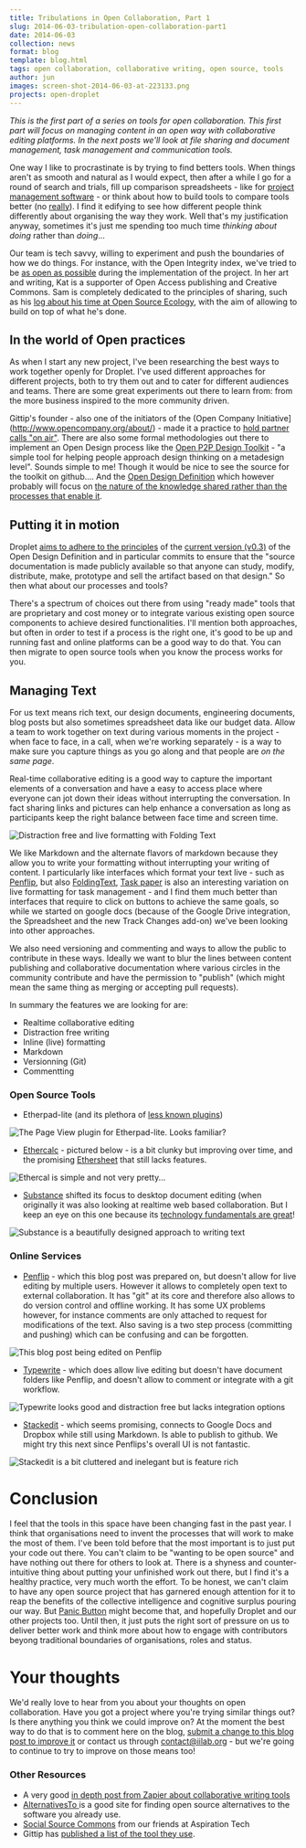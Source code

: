 ```yaml
---
title: Tribulations in Open Collaboration, Part 1
slug: 2014-06-03-tribulation-open-collaboration-part1
date: 2014-06-03
collection: news
format: blog
template: blog.html
tags: open collaboration, collaborative writing, open source, tools
author: jun
images: screen-shot-2014-06-03-at-223133.png
projects: open-droplet
---
```


_This is the first part of a series on tools for open collaboration. This first part will focus on managing content in an open way with collaborative editing platforms. In the next posts we'll look at file sharing and document management, task management and communication tools._

<!--more-->

One way I like to procrastinate is by trying to find betters tools. When things aren't as smooth and natural as I would expect, then after a while I go for a round of search and trials, fill up comparison spreadsheets - like for [project management software](https://docs.google.com/spreadsheet/pub?key=0AhQdlH5mVj3PdGE3bVQ4amtxcWdLUFMwYXpnb0NSamc&single=true&gid=0&output=html) - or think about how to build tools to compare tools better (no [really](https://github.com/iilab/openintegrity/issues/34)). I find it edifying to see how different people think differently about organising the way they work. Well that's my justification anyway, sometimes it's just me spending too much time _thinking about doing_ rather than _doing_... 

Our team is tech savvy, willing to experiment and push the boundaries of how we do things. For instance, with the Open Integrity index, we've tried to be [as open as possible](https://wiki.openintegrity.org) during the implementation of the project. In her art and writing, Kat is a supporter of Open Access publishing and Creative Commons. Sam is completely dedicated to the principles of sharing, such as his [log about his time at Open Source Ecology](http://opensourceecology.org/wiki/Samthetechie_log), with the aim of allowing to build on top of what he's done. 

##  In the world of Open practices

As when I start any new project, I've been researching the best ways to work together openly for Droplet. I've used different approaches for different projects, both to try them out and to cater for different audiences and teams. There are some great experiments out there to learn from: from the more business inspired to the more community driven. 

Gittip's founder - also one of the initiators of the (Open Company Initiative](http://www.opencompany.org/about/) - made it a practice to [hold partner calls "on air"](https://medium.com/building-gittip/5886749a4ded). There are also some formal methodologies out there to implement an Open Design process like the [Open P2P Design Toolkit](http://issuu.com/openp2pdesign/docs/openp2pdesign.toolkit_pixelache) - "a simple tool for helping people approach design thinking on a metadesign level". Sounds simple to me! Though it would be nice to see the source for the toolkit on github.... And the [Open Design Definition](https://github.com/OpenDesign-WorkingGroup/Open-Design-Definition/blob/master/open.design_definition/open.design.definition.md) which however probably will focus on [the nature of the knowledge shared rather than the processes that enable it](https://github.com/OpenDesign-WorkingGroup/Open-Design-Definition/issues/17).

## Putting it in motion

Droplet [aims to adhere to the principles](https://www.penflip.com/jun/droplet/blob/master/open-design.txt) of the [current version (v0.3)](https://github.com/OpenDesign-WorkingGroup/Open-Design-Definition/blob/03c2d543242fed0d8e999b79d96c6671b46406a6/open.design_definition/open.design.definition.md) of the Open Design Definition and in particular commits to ensure that the "source documentation is made publicly available so that anyone can study, modify, distribute, make, prototype and sell the artifact based on that design." So then what about our processes and tools? 

There's a spectrum of choices out there from using "ready made" tools that are proprietary and cost money or to integrate various existing open source components to achieve desired functionalities. I'll mention both approaches, but often in order to test if a process is the right one, it's good to be up and running fast and online platforms can be a good way to do that. You can then migrate to open source tools when you know the process works for you.

## Managing Text

For us text means rich text, our design documents, engineering documents, blog posts but also sometimes spreadsheet data like our budget data. Allow a team to work together on text during various moments in the project - when face to face, in a call, when we're working separately - is a way to make sure you capture things as you go along and that people are _on the same page_. 

Real-time collaborative editing is a good way to capture the important elements of a conversation and have a easy to access place where everyone can jot down their ideas without interrupting the conversation. In fact sharing links and pictures can help enhance a conversation as long as participants keep the right balance between face time and screen time.

![Distraction free and live formatting with Folding Text](http://www.foldingtext.com/static/gallery/1-simple.png)

We like Markdown and the alternate flavors of markdown because they allow you to write your formatting without interrupting your writing of content. I particularly like interfaces which format your text live - such as [Penflip](https://www.penflip.com), but also [FoldingText](http://www.foldingtext.com/), [Task paper](www.hogbaysoftware.com/products/taskpaper) is also an interesting variation on live formatting for task management - and I find them much better than interfaces that require to click on buttons to achieve the same goals, so while we started on google docs (because of the Google Drive integration, the Spreadsheet and the new Track Changes add-on) we've been looking into other approaches. 

We also need versioning and commenting and ways to allow the public to contribute in these ways. Ideally we want to blur the lines between content publishing and collaborative documentation where various circles in the community contribute and have the permission to "publish" (which might mean the same thing as merging or accepting pull requests).

In summary the features we are looking for are:

 - Realtime collaborative editing
 - Distraction free writing
 - Inline (live) formatting
 - Markdown
 - Versionning (Git)
 - Commentting

### Open Source Tools 

 - Etherpad-lite (and its plethora of [less known plugins](http://mclear.co.uk/2014/01/04/top-10-etherpad-plugins-2014/))
 
 ![The Page View plugin for Etherpad-lite. Looks familiar?](http://mclear.co.uk/files/2014/01/crop-550x159.png)
 
 - [Ethercalc](http://ethercalc.net/) - pictured below - is a bit clunky but improving over time, and the promising [Ethersheet](https://ethersheet.org) that still lacks features.
 
 ![Ethercal is simple and not very pretty...](/images/news/screen-shot-2014-06-03-at-215510.png)

 - [Substance](http://substance.io/composer/) shifted its focus to desktop document editing (when originally it was also looking at realtime web based collaboration. But I keep an eye on this one because its [technology fundamentals are great](https://github.com/substance)! 

 ![Substance is a beautifully designed approach to writing text](http://substance.io/images/screenshots/substance-composer-beta-3.png)

### Online Services

  - [Penflip](https://www.penflip.com) - which this blog post was prepared on, but doesn't allow for live editing by multiple users. However it allows to completely open text to external collaboration. It has "git" at its core and therefore also allows to do version control and offline working. It has some UX problems however, for instance comments are only attached to request for modifications of the text. Also saving is a two step process (committing and pushing) which can be confusing and can be forgotten.

 ![This blog post being edited on Penflip](/images/news/screen-shot-2014-06-03-at-220144.png)
  
  - [Typewrite](https://typewrite.io/) - which does allow live editing but doesn't have document folders like Penflip, and doesn't allow to comment or integrate with a git workflow.

 ![Typewrite looks good and distraction free but lacks integration options](/images/news/screen-shot-2014-06-03-at-220525.png)

  - [Stackedit](https://stackedit.io/) - which seems promising, connects to Google Docs and Dropbox while still using Markdown. Is able to publish to github. We might try this next since Penflips's overall UI is not fantastic.
  
 ![Stackedit is a bit cluttered and inelegant but is feature rich](/images/news/screen-shot-2014-06-03-at-221941.png)
  
# Conclusion

I feel that the tools in this space have been changing fast in the past year. I think that organisations need to invent the processes that will work to make the most of them. I've been told before that the most important is to just put your code out there. You can't claim to be "wanting to be open source" and have nothing out there for others to look at. There is a shyness and counter-intuitive thing about putting your unfinished work out there, but I find it's a healthy practice, very much worth the effort. To be honest, we can't claim to have any open source project that has garnered enough attention for it to reap the benefits of the collective intelligence and cognitive surplus pouring our way. But [Panic Button](https://panicbutton.io) might become that, and hopefully Droplet and our other projects too. Until then, it just puts the right sort of pressure on us to deliver better work and think more about how to engage with contributors beyong traditional boundaries of organisations, roles and status.

# Your thoughts

We'd really love to hear from you about your thoughts on open collaboration. Have you got a project where you're trying similar things out? Is there anything you think we could improve on? At the moment the best way to do that is to comment here on the blog, [submit a change to this blog post to improve it](https://www.penflip.com/jun/droplet-blog-posts/blob/master/02-Tribulations-in-Open-Collaboration.txt) or contact us through contact@iilab.org - but we're going to continue to try to improve on those means too!

### Other Resources

 - A very good [in depth post from Zapier about collaborative writing tools](https://zapier.com/blog/collaborative-writing-tools-editorially-draft-penflip/)
 - [AlternativesTo ](http://alternativeto.net/) is a good site for finding open source alternatives to the software you already use.
 - [Social Source Commons](https://socialsourcecommons.org/) from our friends at Aspiration Tech
 - Gittip has [published a list of the tool they use](http://building.gittip.com/appendices/channels).

